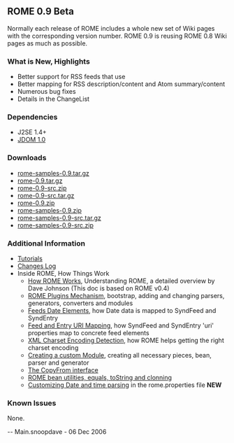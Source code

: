 ## ROME 0.9 Beta

Normally each release of ROME includes a whole new set of Wiki pages
with the corresponding version number. ROME 0.9 is reusing ROME 0.8 Wiki
pages as much as possible.

### What is New, Highlights

-   Better support for RSS feeds that use
-   Better mapping for RSS description/content and Atom summary/content
-   Numerous bug fixes
-   Details in the ChangeList

### Dependencies

-   J2SE 1.4+
-   [JDOM 1.0](http://www.jdom.org/)

### Downloads

-   [rome-samples-0.9.tar.gz](./rome-samples-0.9.tar.gz)
-   [rome-0.9.tar.gz](./rome-0.9.tar.gz)
-   [rome-0.9-src.zip](./rome-0.9-src.zip)
-   [rome-0.9-src.tar.gz](./rome-0.9-src.tar.gz)
-   [rome-0.9.zip](./rome-0.9.zip)
-   [rome-samples-0.9.zip](./rome-samples-0.9.zip)
-   [rome-samples-0.9-src.tar.gz](./rome-samples-0.9-src.tar.gz)
-   [rome-samples-0.9-src.zip](./rome-samples-0.9-src.zip)

### Additional Information

-   [Tutorials](../RssAndAtOMUtilitiEsROMEV0.5AndAboveTutorialsAndArticles/index.html)
-   [Changes Log](../ChangeLog.html)
-   Inside ROME, How Things Work
    -   [How ROME Works](../HowRomeWorks/index.html), Understanding
        ROME, a detailed overview by Dave Johnson (This doc is based on
        ROME v0.4)
    -   [ROME Plugins
        Mechanism](../RssAndAtOMUtilitiEsROMEV0.5AndAboveTutorialsAndArticles/RssAndAtOMUtilitiEsROMEPluginsMechanism.html),
        bootstrap, adding and changing parsers, generators, converters
        and modules
    -   [Feeds Date
        Elements](../RssAndAtOMUtilitiEsROMEV0.5AndAboveTutorialsAndArticles/FeedsDateElementsMappingToSyndFeedAndSyndEntry.html),
        how Date data is mapped to SyndFeed and SyndEntry
    -   [Feed and Entry URI
        Mapping](../RssAndAtOMUtilitiEsROMEV0.5AndAboveTutorialsAndArticles/FeedAndEntryURIMappingHowSyndFeedAndSyndEntryUriPropertiesMapToRSSAndAtomElements.html),
        how SyndFeed and SyndEntry \'uri\' properties map to concrete
        feed elements
    -   [XML Charset Encoding
        Detection](../RssAndAtOMUtilitiEsROMEV0.5AndAboveTutorialsAndArticles/XMLCharsetEncodingDetectionHowRssAndAtOMUtilitiEsROMEHelpsGettingTheRightCharsetEncoding.html),
        how ROME helps getting the right charset encoding
    -   [Creating a custom
        Module](../RssAndAtOMUtilitiEsROMEV0.5AndAboveTutorialsAndArticles/RssAndAtOMUtilitiEsROMEV0.5TutorialDefiningACustomModuleBeanParserAndGenerator.html),
        creating all necessary pieces, bean, parser and generator
    -   [The CopyFrom
        interface](../RssAndAtOMUtilitiEsROMEV0.5AndAboveTutorialsAndArticles/TheCopyFromInterface.html)
    -   [ROME bean utilities, equals, toString and
        clonning](../RssAndAtOMUtilitiEsROMEV0.5AndAboveTutorialsAndArticles/UnderstandingRssAndAtOMUtilitiEsROMEBeanUtilities.html)
    -   [Customizing Date and time
        parsing](../RssAndAtOMUtiliEsROMEV0.7DateAndTimeParsing.html) in
        the rome.properties file **NEW**

### Known Issues

None.

\-- Main.snoopdave - 06 Dec 2006
